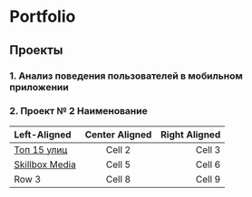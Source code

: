# Portfolio
## Проекты
### 1. Анализ  поведения пользователей в мобильном приложении


 
### 2. Проект № 2 Наименование


| Left-Aligned  | Center Aligned  | Right Aligned |
|:------------- |:---------------:| -------------:|
|[Топ 15 улиц](#top_15_streets)    | Cell 2          | Cell 3        |
|[Skillbox Media](https://skillbox.ru/media/)     | Cell 5          | Cell 6        |
| Row 3         | Cell 8          | Cell 9        |
